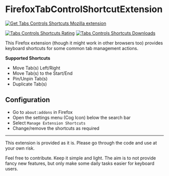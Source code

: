 # FirefoxTabControlShortcutExtension

[![Get Tabs Controls Shortcuts Mozilla extension](https://github.com/user-attachments/assets/9d2a3301-7fd0-4e06-9caa-6b8437a847e3)](https://addons.mozilla.org/en-US/firefox/addon/tabs-controls-shortcuts/)

[![Tabs Controls Shortcuts Rating](https://img.shields.io/amo/stars/tabs-controls-shortcuts?label=Firefox%20Rating&style=flat&logo=firefox)](https://addons.mozilla.org/en-US/firefox/addon/tabs-controls-shortcuts/)
[![Tabs Controls Shortcuts Downloads](https://img.shields.io/amo/users/tabs-controls-shortcuts?label=Firefox%20Users&style=flat&logo=firefox)](https://addons.mozilla.org/en-US/firefox/addon/tabs-controls-shortcuts/)

This Firefox extension (though it might work in other browsers too) provides keyboard shortcuts for some common tab management actions.

**Supported Shortcuts**
- Move Tab(s) Left/Right
- Move Tab(s) to the Start/End
- Pin/Unpin Tab(s)
- Duplicate Tab(s)

## Configuration
- Go to `about:addons` in Firefox
- Open the settings menu (Cog Icon) below the search bar
- Select `Manage Extension Shortcuts`
- Change/remove the shortcuts as required

---

This extension is provided as it is. Please go through the code and use at your own risk.

Feel free to contribute. Keep it simple and light. The aim is to not provide fancy new features, but only make some daily tasks easier for keyboard users.
